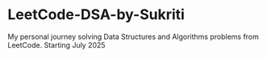 # LeetCode-DSA-by-Sukriti
My personal journey solving Data Structures and Algorithms problems from LeetCode. Starting July 2025
